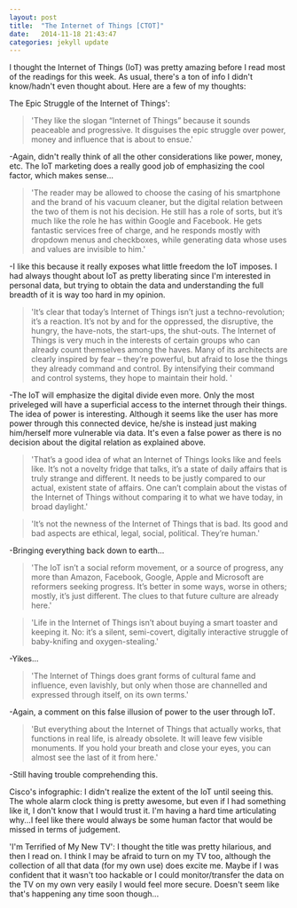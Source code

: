 ```yaml
---
layout: post
title:  "The Internet of Things [CTOT]"
date:   2014-11-18 21:43:47
categories: jekyll update
---
```

I thought the Internet of Things (IoT) was pretty amazing before I read most of the readings for this week. As usual, there's a ton of info I didn't know/hadn't even thought about. Here are a few of my thoughts:

The Epic Struggle of the Internet of Things':
>'They like the slogan “Internet of Things” because it sounds peaceable and progressive. It disguises the epic struggle over power, money and influence that is about to ensue.'

-Again, didn't really think of all the other considerations like power, money, etc. The IoT marketing does a really good job of emphasizing the cool factor, which makes sense...

>'The reader may be allowed to choose the casing of his smartphone and the brand of his vacuum cleaner, but the digital relation between the two of them is not his decision. He still has a role of sorts, but it’s much like the role he has within Google and Facebook. He gets fantastic services free of charge, and he responds mostly with dropdown menus and checkboxes, while generating data whose uses and values are invisible to him.'

-I like this because it really exposes what little freedom the IoT imposes. I had always thought about IoT as pretty liberating since I'm interested in personal data, but trying to obtain the data and understanding the full breadth of it is way too hard in my opinion.


>'It’s clear that today’s Internet of Things isn’t just a techno-revolution; it’s a reaction. It’s not by and for the oppressed, the disruptive, the hungry, the have-nots, the start-ups, the shut-outs. The Internet of Things is very much in the interests of certain groups who can already count themselves among the haves. Many of its architects are clearly inspired by fear – they’re powerful, but afraid to lose the things they already command and control. By intensifying their command and control systems, they hope to maintain their hold. '

-The IoT will emphasize the digital divide even more. Only the most priveleged will have a superficial access to the internet through their things. The idea of power is interesting. Although it seems like the user has more power through this connected device, he/she is instead just making him/herself more vulnerable via data. It's even a false power as there is no decision about the digital relation as explained above.

>'That’s a good idea of what an Internet of Things looks like and feels like. It’s not a novelty fridge that talks, it’s a state of daily affairs that is truly strange and different. It needs to be justly compared to our actual, existent state of affairs. One can’t complain about the vistas of the Internet of Things without comparing it to what we have today, in broad daylight.'


>'It’s not the newness of the Internet of Things that is bad. Its good and bad aspects are ethical, legal, social, political. They’re human.'

-Bringing everything back down to earth...


>'The IoT isn’t a social reform movement, or a source of progress, any more than Amazon, Facebook, Google, Apple and Microsoft are reformers seeking progress. It’s better in some ways, worse in others; mostly, it’s just different. The clues to that future culture are already here.'


>'Life in the Internet of Things isn’t about buying a smart toaster and keeping it. No: it’s a silent, semi-covert, digitally interactive struggle of baby-knifing and oxygen-stealing.'

-Yikes...


>'The Internet of Things does grant forms of cultural fame and influence, even lavishly, but only when those are channelled and expressed through itself, on its own terms.'

-Again, a comment on this false illusion of power to the user through IoT.

>'But everything about the Internet of Things that actually works, that functions in real life, is already obsolete. It will leave few visible monuments. If you hold your breath and close your eyes, you can almost see the last of it from here.'

-Still having trouble comprehending this.

Cisco's infographic:
I didn't realize the extent of the IoT until seeing this. The whole alarm clock thing is pretty awesome, but even if I had something like it, I don't know that I would trust it. I'm having a hard time articulating why...I feel like there would always be some human factor that would be missed in terms of judgement. 

'I'm Terrified of My New TV': 
I thought the title was pretty hilarious, and then I read on. I think I may be afraid to turn on my TV too, although the collection of all that data (for my own use) does excite me. Maybe if I was confident that it wasn't too hackable or I could monitor/transfer the data on the TV on my own very easily I would feel more secure. Doesn't seem like that's happening any time soon though...

